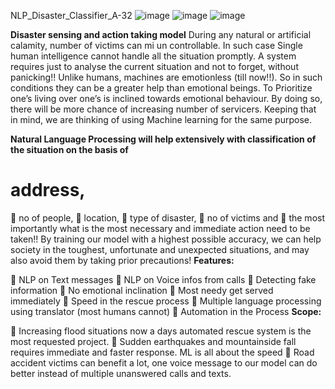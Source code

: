 NLP_Disaster_Classifier_A-32
![image](https://user-images.githubusercontent.com/60231901/136688692-351791e8-8edc-48a5-a6d3-d143ed7d2cbc.png)
![image](https://user-images.githubusercontent.com/60231901/136688615-7dc8f777-f4aa-452c-b27f-4d3bb1ef4b51.png)
![image](https://user-images.githubusercontent.com/60231901/136688628-a295b68d-774c-4f65-bf69-fcf88878a3c8.png)


**Disaster sensing and action taking model**
During any natural or artificial calamity, number of victims can mi un controllable. In such case Single
human intelligence cannot handle all the situation promptly. A system requires just to analyse the
current situation and not to forget, without panicking!! Unlike humans, machines are emotionless
(till now!!). So in such conditions they can be a greater help than emotional beings. To Prioritize
one’s living over one’s is inclined towards emotional behaviour. By doing so, there will be more
chance of increasing number of servicers.
Keeping that in mind, we are thinking of using Machine learning for the same purpose.

**Natural Language Processing will help extensively with classification of the situation on the basis of**

# address,
 no of people,
 location,
 type of disaster,
 no of victims and
 the most importantly what is the most necessary and immediate action need to be taken!!
By training our model with a highest possible accuracy, we can help society in the toughest,
unfortunate and unexpected situations, and may also avoid them by taking prior precautions!
**Features:**

 NLP on Text messages
 NLP on Voice infos from calls
 Detecting fake information
 No emotional inclination
 Most needy get served immediately
 Speed in the rescue process
 Multiple language processing using translator (most humans cannot)
 Automation in the Process
**Scope:**

 Increasing flood situations now a days automated rescue system is the most requested
project.
 Sudden earthquakes and mountainside fall requires immediate and faster response. ML is
all about the speed
 Road accident victims can benefit a lot, one voice message to our model can do better
instead of multiple unanswered calls and texts.
